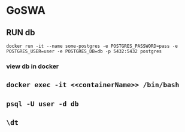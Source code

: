 # GoSWA
## RUN db
`docker run -it --name some-postgres -e POSTGRES_PASSWORD=pass -e POSTGRES_USER=user -e POSTGRES_DB=db -p 5432:5432 postgres`


### view db in docker
## `docker exec -it <<containerName>> /bin/bash`
## `psql -U user -d db`
## `\dt`